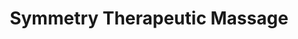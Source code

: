 ---
title: "Symmetry Therapeutic Massage"
url: /denver/symmetry-therapeutic-massage/
shop: massage
---
